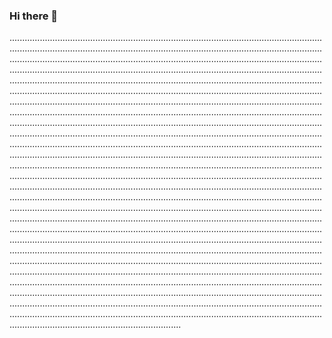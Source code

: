 ### Hi there 👋

........................................................................................................................................................................................................................................................................................................................................................................................................................................................................................................................................................................................................................................................................................................................................................................................................................................................................................................................................................................................................................................................................................................................................................................................................................................................................................................................................................................................................................................................................................................................................................................................................................................................................................................................................................................................................................................................................................................................................................................................................................................................................................................................................................................................................................................................................................................................................................................................................................................................................................................................................................................................................................................................................................................................................................................................................................................................................................................................................................................................................................................................................................................................................................................................................................................................................................................................................................................................................................................................................................................................................................